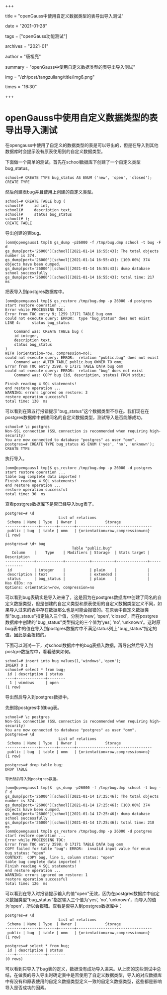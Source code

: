 +++

title = "openGauss中使用自定义数据类型的表导出导入测试" 

date = "2021-01-28" 

tags = ["openGauss功能测试"] 

archives = "2021-01" 

author = "唐祖亮" 

summary = "openGauss中使用自定义数据类型的表导出导入测试"

img = "/zh/post/tangzuliang/title/img6.png" 

times = "16:30"

+++

# openGauss中使用自定义数据类型的表导出导入测试<a name="ZH-CN_TOPIC_0000001116618867"></a>

在opengauss中使用了自定义的数据类型的表是可以导出的，但是在导入到其他数据库时会提示没有原表使用到的自定义数据类型。

下面做一个简单的测试。首先在school数据库下创建了一个自定义类型bug\_status。

```
school=# CREATE TYPE bug_status AS ENUM ('new', 'open', 'closed');
CREATE TYPE
```

然后创建表bug并且使用上创建的自定义类型。

```
school=# CREATE TABLE bug (
school(#     id int,
school(#     description text,
school(#     status bug_status
school(# );
CREATE TABLE
```

导出创建的表bug。

```
[omm@opengauss1 tmp]$ gs_dump -p26000 -f /tmp/bug.dmp school -t bug -F d
gs_dump[port='26000'][school][2021-01-14 16:55:43]: The total objects number is 374.
gs_dump[port='26000'][school][2021-01-14 16:55:43]: [100.00%] 374 objects have been dumped.
gs_dump[port='26000'][school][2021-01-14 16:55:43]: dump database school successfully
gs_dump[port='26000'][school][2021-01-14 16:55:43]: total time: 217  ms
```

把表导入到postgres数据库中。

```
[omm@opengauss1 tmp]$ gs_restore /tmp/bug.dmp -p 26000 -d postgres
start restore operation ...
Error while PROCESSING TOC:
Error from TOC entry 9; 1259 17171 TABLE bug omm
could not execute query: ERROR:  type "bug_status" does not exist
LINE 4:     status bug_status
                   ^
    Command was: CREATE TABLE bug (
    id integer,
    description text,
    status bug_status
)
WITH (orientation=row, compression=no);
could not execute query: ERROR:  relation "public.bug" does not exist
    Command was: ALTER TABLE public.bug OWNER TO omm;
Error from TOC entry 3598; 0 17171 TABLE DATA bug omm
could not execute query: ERROR:  relation "bug" does not exist
    Command was: COPY bug (id, description, status) FROM stdin;

Finish reading 4 SQL statements!
end restore operation ...
WARNING: errors ignored on restore: 3
restore operation successful
total time: 130  ms
```

可以看到在第五行报错提示"bug\_status"这个数据类型不存在。我们现在在postgres数据库中创建同名的自定义数据类型，测试导入是否能够成功。

```
school=# \c postgres
Non-SSL connection (SSL connection is recommended when requiring high-security)
You are now connected to database "postgres" as user "omm".
postgres=# CREATE TYPE bug_status AS ENUM ('yes', 'no', 'unknown');
CREATE TYPE
```

执行导入。

```
[omm@opengauss1 tmp]$ gs_restore /tmp/bug.dmp -p 26000 -d postgres 
start restore operation ...
table bug complete data imported !
Finish reading 4 SQL statements!
end restore operation ...
restore operation successful
total time: 30  ms
```

查看postgres数据库下是否已经导入bug表了。

```
postgres=# \d
                        List of relations
 Schema | Name | Type  | Owner |             Storage              
--------+------+-------+-------+----------------------------------
 public | bug  | table | omm   | {orientation=row,compression=no}
(1 row)

postgres=# \d+ bug
                              Table "public.bug"
   Column    |    Type    | Modifiers | Storage  | Stats target | Description 
-------------+------------+-----------+----------+--------------+-------------
 id          | integer    |           | plain    |              | 
 description | text       |           | extended |              | 
 status      | bug_status |           | plain    |              | 
Has OIDs: no
Options: orientation=row, compression=no
```

可以看到bug表确实是导入进来了，这是因为在postgres数据库中创建了同名的自定义数据类型，但是创建的自定义类型和原表使用的自定义数据类型定义不同，如果导入过来的表中存在数据那么也是可能会报错的。在原表中自定义数据类型"bug\_status"指定输入三个值，分别为’new’, ‘open’, ‘closed’，而在postgres数据库中创建的"bug\_status"类型指定的三个值为’yes’, ‘no’, ‘unknown’。这时原bug表中的值在导入到postgres数据库中不满足status列上"bug\_status"指定的值，因此是会报错的。

下面可以测试一下，对school数据库中的bug表插入数据，再导出然后导入到postgre数据库中，看看结果如何。

```
school=# insert into bug values(1,'windows','open');
INSERT 0 1
school=# select * from bug;
 id | description | status 
----+-------------+--------
  1 | windows     | open
(1 row)
```

导出然后导入到postgres数据中。

先删除postgres中的bug表。

```
school=# \c postgres
Non-SSL connection (SSL connection is recommended when requiring high-security)
You are now connected to database "postgres" as user "omm".
postgres=# \d
                        List of relations
 Schema | Name | Type  | Owner |             Storage              
--------+------+-------+-------+----------------------------------
 public | bug  | table | omm   | {orientation=row,compression=no}
(1 row)

postgres=# drop table bug;
DROP TABLE

导出然后导入到postgres数据。

[omm@opengauss1 tmp]$  gs_dump -p26000 -f /tmp/bug.dmp school -t bug -F d
gs_dump[port='26000'][school][2021-01-14 17:25:46]: The total objects number is 374.
gs_dump[port='26000'][school][2021-01-14 17:25:46]: [100.00%] 374 objects have been dumped.
gs_dump[port='26000'][school][2021-01-14 17:25:46]: dump database school successfully
gs_dump[port='26000'][school][2021-01-14 17:25:46]: total time: 218  ms
[omm@opengauss1 tmp]$ gs_restore /tmp/bug.dmp -p 26000 -d postgres 
start restore operation ...
Error while PROCESSING TOC:
Error from TOC entry 3598; 0 17171 TABLE DATA bug omm
COPY failed for table "bug": ERROR:  invalid input value for enum bug_status: "open"
CONTEXT:  COPY bug, line 1, column status: "open"
table bug complete data imported !
Finish reading 4 SQL statements!
end restore operation ...
WARNING: errors ignored on restore: 1
restore operation successful
total time: 126  ms
```

可以看到在导入时报错提示输入的值"open"无效，因为在postgres数据库中自定义数据类型"bug\_status"指定输入三个值为’yes’, ‘no’, ‘unknown’，而导入的值为’open’，所以会报错。查看是否导入到postgres数据库中：

```
postgres=# \d
                        List of relations
 Schema | Name | Type  | Owner |             Storage              
--------+------+-------+-------+----------------------------------
 public | bug  | table | omm   | {orientation=row,compression=no}
(1 row)

postgres=# select * from bug;
 id | description | status 
----+-------------+--------
(0 rows)
```

可以看到只导入了bug表的定义，数据没有成功导入进来。从上面的这些测试中总结，在做表的导入导出时确定表中是否使用了自定义数据类型，导入的对应数据库中有没有和原表使用的自定义数据类型定义一致的自定义数据类型，这些都是影响导入是否成功的因素。

